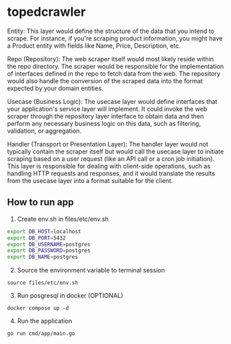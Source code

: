 # topedcrawler

Entity: This layer would define the structure of the data that you intend to scrape. For instance, if you're scraping product information, you might have a Product entity with fields like Name, Price, Description, etc.

Repo (Repository): The web scraper itself would most likely reside within the repo directory. The scraper would be responsible for the implementation of interfaces defined in the repo to fetch data from the web. The repository would also handle the conversion of the scraped data into the format expected by your domain entities.

Usecase (Business Logic): The usecase layer would define interfaces that your application's service layer will implement. It could invoke the web scraper through the repository layer interface to obtain data and then perform any necessary business logic on this data, such as filtering, validation, or aggregation.

Handler (Transport or Presentation Layer): The handler layer would not typically contain the scraper itself but would call the usecase layer to initiate scraping based on a user request (like an API call or a cron job initiation). This layer is responsible for dealing with client-side operations, such as handling HTTP requests and responses, and it would translate the results from the usecase layer into a format suitable for the client.

## How to run app
1. Create env.sh in files/etc/env.sh
```sh
export DB_HOST=localhost
export DB_PORT=5432
export DB_USERNAME=postgres
export DB_PASSWORD=postgres
export DB_NAME=postgres
```

2. Source the environment variable to terminal session
```
source files/etc/env.sh
```

3. Run posgresql in docker (OPTIONAL)

```
docker compose up -d
```

4. Run the application
```
go run cmd/app/main.go  
```